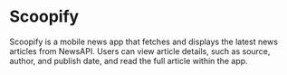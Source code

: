 # Scoopify
Scoopify is a mobile news app that fetches and displays the latest news articles from NewsAPI. Users can view article details, such as source, author, and publish date, and read the full article within the app.
